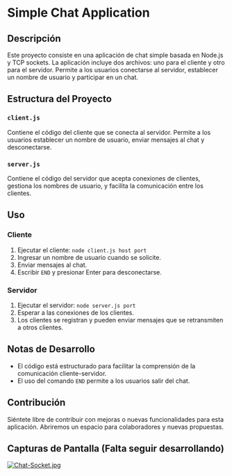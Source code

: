# Simple Chat Application

## Descripción
Este proyecto consiste en una aplicación de chat simple basada en Node.js y TCP sockets. La aplicación incluye dos archivos: uno para el cliente y otro para el servidor. Permite a los usuarios conectarse al servidor, establecer un nombre de usuario y participar en un chat.

## Estructura del Proyecto

### `client.js`
Contiene el código del cliente que se conecta al servidor. Permite a los usuarios establecer un nombre de usuario, enviar mensajes al chat y desconectarse.

### `server.js`
Contiene el código del servidor que acepta conexiones de clientes, gestiona los nombres de usuario, y facilita la comunicación entre los clientes.

## Uso

### Cliente
1. Ejecutar el cliente: `node client.js host port`
2. Ingresar un nombre de usuario cuando se solicite.
3. Enviar mensajes al chat.
4. Escribir `END` y presionar Enter para desconectarse.

### Servidor
1. Ejecutar el servidor: `node server.js port`
2. Esperar a las conexiones de los clientes.
3. Los clientes se registran y pueden enviar mensajes que se retransmiten a otros clientes.

## Notas de Desarrollo

- El código está estructurado para facilitar la comprensión de la comunicación cliente-servidor.
- El uso del comando `END` permite a los usuarios salir del chat.

## Contribución

Siéntete libre de contribuir con mejoras o nuevas funcionalidades para esta aplicación. Abriremos un espacio para colaboradores y nuevas propuestas.

## Capturas de Pantalla (Falta seguir desarrollando)
[![Chat-Socket.jpg](https://i.postimg.cc/GhMgCbcZ/Chat-Socket.jpg)](https://postimg.cc/6yvfVJ40)
